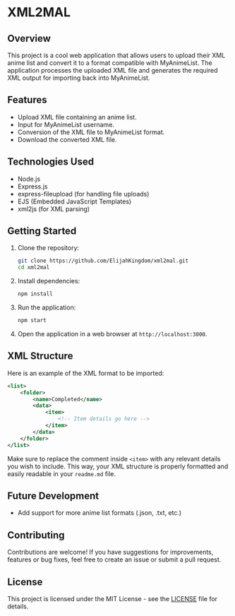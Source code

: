 # XML2MAL

## Overview
This project is a cool web application that allows users to upload their XML anime list and convert it to a format compatible with MyAnimeList. The application processes the uploaded XML file and generates the required XML output for importing back into MyAnimeList.

## Features
- Upload XML file containing an anime list.
- Input for MyAnimeList username.
- Conversion of the XML file to MyAnimeList format.
- Download the converted XML file.

## Technologies Used
- Node.js
- Express.js
- express-fileupload (for handling file uploads)
- EJS (Embedded JavaScript Templates)
- xml2js (for XML parsing)

## Getting Started
1. Clone the repository:
   ```bash
   git clone https://github.com/ElijahKingdom/xml2mal.git
   cd xml2mal
   ```
2. Install dependencies:
   ```bash
   npm install
   ```
3. Run the application:
   ```bash
   npm start
   ```
4. Open the application in a web browser at `http://localhost:3000`.

## XML Structure

Here is an example of the XML format to be imported:

```xml
<list>
    <folder>
        <name>Completed</name>
        <data>
            <item>
                <!-- Item details go here -->
            </item>
        </data>
    </folder>
</list> 
```
Make sure to replace the comment inside `<item>` with any relevant details you wish to include. This way, your XML structure is properly formatted and easily readable in your `readme.md` file.

## Future Development
- Add support for more anime list formats (.json, .txt, etc.)

## Contributing
Contributions are welcome! If you have suggestions for improvements, features or bug fixes, feel free to create an issue or submit a pull request.

## License
This project is licensed under the MIT License - see the [LICENSE](LICENSE) file for details.
